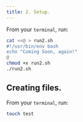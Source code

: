 ```yaml
---
title: 2. Setup.
---
```


From your `terminal`, run:
```bash
cat <<@ > run2.sh
#!/usr/bin/env bash
echo "Coming Soon, again!"
@
chmod +x run2.sh
./run2.sh
```

## Creating files.

From your `terminal`, run:
```bash
touch test
```
